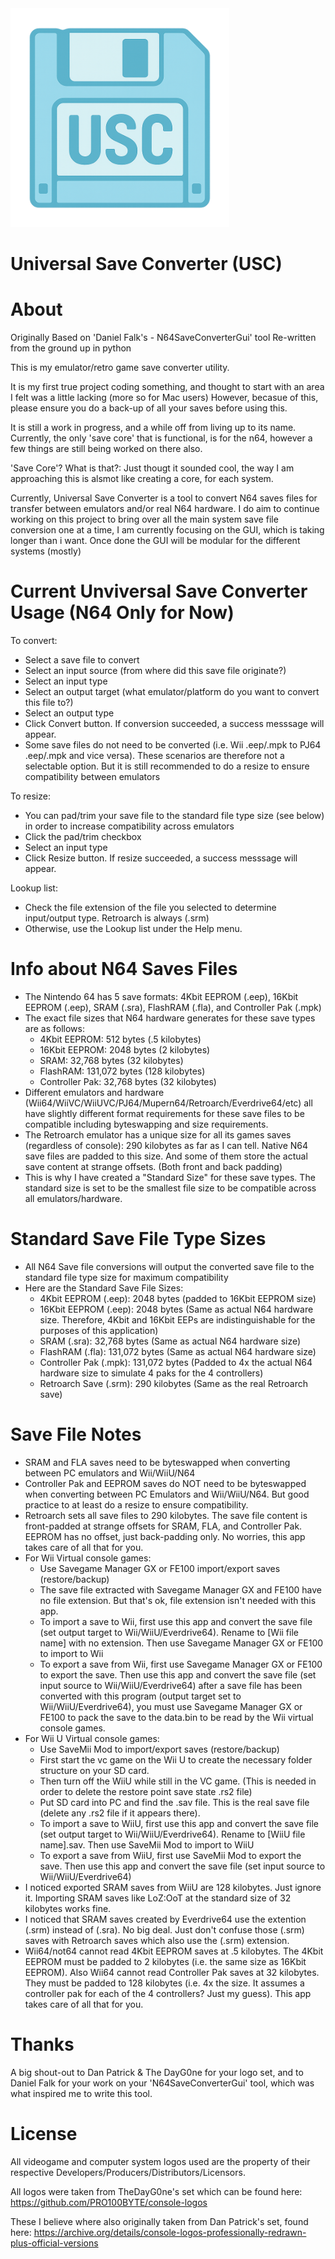 <img src="https://raw.githubusercontent.com/7ank0v1c/Universal-Save-Converter/main/Source/universal_save_converter/resources/usc_logo_large.png" width="350">

Universal Save Converter (USC)
=


About
=
Originally Based on 'Daniel Falk's - N64SaveConverterGui' tool
Re-written from the ground up in python

This is my emulator/retro game save converter utility.

It is my first true project coding something, and thought to start with an area I felt was a little lacking (more so for Mac users)
However, becasue of this, please ensure you do a back-up of all your saves before using this.

It is still a work in progress, and a while off from living up to its name.
Currently, the only 'save core' that is functional, is for the n64, however a few things are still being worked on there also.

'Save Core'? What is that?:
Just thougt it sounded cool, the way I am approaching this is alsmot like creating a core, for each system.

Currently, Universal Save Converter is a tool to convert N64 saves files for transfer between emulators and/or real N64 hardware.
I do aim to continue working on this project to bring over all the main system save file conversion one at a time, I am currently focusing on the GUI, which is taking longer than i want. Once done the GUI will be modular for the different systems (mostly)

Current Unviversal Save Converter Usage (N64 Only for Now)
=

To convert:
 * Select a save file to convert
 * Select an input source (from where did this save file originate?)
 * Select an input type
 * Select an output target (what emulator/platform do you want to convert this file to?)
 * Select an output type
 * Click Convert button. If conversion succeeded, a success messsage will appear.
 * Some save files do not need to be converted (i.e. Wii .eep/.mpk to PJ64 .eep/.mpk and vice versa). These scenarios are therefore not a selectable option. But it is still recommended to do a resize to ensure compatibility between emulators

To resize:
 * You can pad/trim your save file to the standard file type size (see below) in order to increase compatibility across emulators
 * Click the pad/trim checkbox
 * Select an input type
 * Click Resize button. If resize succeeded, a success messsage will appear.
  
Lookup list:
 * Check the file extension of the file you selected to determine input/output type. Retroarch is always (.srm)
 * Otherwise, use the Lookup list under the Help menu.


Info about N64 Saves Files
=
 
 * The Nintendo 64 has 5 save formats: 4Kbit EEPROM (.eep), 16Kbit EEPROM (.eep), SRAM (.sra), FlashRAM (.fla), and Controller Pak (.mpk)
 * The exact file sizes that N64 hardware generates for these save types are as follows:
   - 4Kbit EEPROM: 512 bytes (.5 kilobytes)
   - 16Kbit EEPROM: 2048 bytes (2 kilobytes)
   - SRAM: 32,768 bytes (32 kilobytes)
   - FlashRAM: 131,072 bytes (128 kilobytes)
   - Controller Pak: 32,768 bytes (32 kilobytes)
 * Different emulators and hardware (Wii64/WiiVC/WiiUVC/PJ64/Mupern64/Retroarch/Everdrive64/etc) all have slightly different format requirements for these save files to be compatible including byteswapping and size requirements.
 * The Retroarch emulator has a unique size for all its games saves (regardless of console): 290 kilobytes as far as I can tell. Native N64 save files are padded to this size. And some of them store the actual save content at strange offsets. (Both front and back padding)
 * This is why I have created a "Standard Size" for these save types. The standard size is set to be the smallest file size to be compatible across all emulators/hardware. 


Standard Save File Type Sizes
=

 * All N64 Save file conversions will output the converted save file to the standard file type size for maximum compatibility
 * Here are the Standard Save File Sizes:
   - 4Kbit EEPROM (.eep): 2048 bytes (padded to 16Kbit EEPROM size)
   - 16Kbit EEPROM (.eep): 2048 bytes (Same as actual N64 hardware size. Therefore, 4Kbit and 16Kbit EEPs are indistinguishable for the purposes of this application)
   - SRAM (.sra): 32,768 bytes (Same as actual N64 hardware size)
   - FlashRAM (.fla): 131,072 bytes (Same as actual N64 hardware size)
   - Controller Pak (.mpk): 131,072 bytes (Padded to 4x the actual N64 hardware size to simulate 4 paks for the 4 controllers)
   - Retroarch Save (.srm): 290 kilobytes (Same as the real Retroarch save)

Save File Notes
=

 * SRAM and FLA saves need to be byteswapped when converting between PC emulators and Wii/WiiU/N64
 * Controller Pak and EEPROM saves do NOT need to be byteswapped when converting between PC Emulators and Wii/WiiU/N64. But good practice to at least do a resize to ensure compatibility.
 * Retroarch sets all save files to 290 kilobytes. The save file content is front-padded at strange offsets for SRAM, FLA, and Controller Pak. EEPROM has no offset, just back-padding only. No worries, this app takes care of all that for you.
 * For Wii Virtual console games:
   - Use Savegame Manager GX or FE100 import/export saves (restore/backup)
   - The save file extracted with Savegame Manager GX and FE100 have no file extension. But that's ok, file extension isn't needed with this app.
   - To import a save to Wii, first use this app and convert the save file (set output target to Wii/WiiU/Everdrive64). Rename to [Wii file name] with no extension. Then use Savegame Manager GX or FE100 to import to Wii
   - To export a save from Wii, first use Savegame Manager GX or FE100 to export the save. Then use this app and convert the save file (set input source to Wii/WiiU/Everdrive64)
after a save file has been converted with this program (output target set to Wii/WiiU/Everdrive64), you must use Savegame Manager GX or FE100 to pack the save to the data.bin to be read by the Wii virtual console games. 
 * For Wii U Virtual console games:
   - Use SaveMii Mod to import/export saves (restore/backup)
   - First start the vc game on the Wii U to create the necessary folder structure on your SD card.
   - Then turn off the WiiU while still in the VC game. (This is needed in order to delete the restore point save state .rs2 file)
   - Put SD card into PC and find the .sav file. This is the real save file (delete any .rs2 file if it appears there).
   - To import a save to WiiU, first use this app and convert the save file (set output target to Wii/WiiU/Everdrive64). Rename to [WiiU file name].sav. Then use SaveMii Mod to import to WiiU
   - To export a save from WiiU, first use SaveMii Mod to export the save. Then use this app and convert the save file (set input source to Wii/WiiU/Everdrive64)
 * I noticed exported SRAM saves from WiiU are 128 kilobytes. Just ignore it. Importing SRAM saves like LoZ:OoT at the standard size of 32 kilobytes works fine.
 * I noticed that SRAM saves created by Everdrive64 use the extention (.srm) instead of (.sra). No big deal. Just don't confuse those (.srm) saves with Retroarch saves which also use the (.srm) extension.
 * Wii64/not64 cannot read 4Kbit EEPROM saves at .5 kilobytes. The 4Kbit EEPROM must be padded to 2 kilobytes (i.e. the same size as 16Kbit EEPROM). Also Wii64 cannot read Controller Pak saves at 32 kilobytes. They must be padded to 128 kilobytes (i.e. 4x the size. It assumes a controller pak for each of the 4 controllers? Just my guess). This app takes care of all that for you.


Thanks
=

A big shout-out to Dan Patrick & The DayG0ne for your logo set, and to Daniel Falk for your work on your 'N64SaveConverterGui' tool, which was what inspired me to write this tool.


License
=

All videogame and computer system logos used are the property of their respective Developers/Producers/Distributors/Licensors.

All logos were taken from TheDayG0ne's set which can be found here: https://github.com/PRO100BYTE/console-logos

These I believe where also originally taken from Dan Patrick's set, found here: https://archive.org/details/console-logos-professionally-redrawn-plus-official-versions























